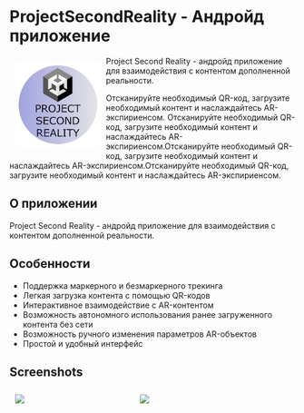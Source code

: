 # ProjectSecondReality - Андройд приложение 


<img src="/Readme/logo.png" align="left"
width="150" hspace="10" vspace="10">

Project Second Reality - андройд приложение для взаимодействия с контентом дополненной реальности. 

Отсканируйте необходимый QR-код, загрузите необходимый контент и наслаждайтесь AR-экспириенсом.
Отсканируйте необходимый QR-код, загрузите необходимый контент и наслаждайтесь AR-экспириенсом.Отсканируйте необходимый QR-код, загрузите необходимый контент и наслаждайтесь AR-экспириенсом.Отсканируйте необходимый QR-код, загрузите необходимый контент и наслаждайтесь AR-экспириенсом.



## О приложении
Project Second Reality - андройд приложение для взаимодействия с контентом дополненной реальности. 


## Особенности
- Поддержка маркерного и безмаркерного трекинга
- Легкая загрузка контента с помощью QR-кодов
- Интерактивное взаимодействие с AR-контентом
- Возможность автономного использования ранее загруженного контента без сети
- Возможность ручного изменения параметров AR-объектов
- Простой и удобный интерфейс


## Screenshots

[<img src="/readme/Wallabag%20Reading%20List.png" align="left"
width="200"
    hspace="10" vspace="10">](/readme/Wallabag%20Reading%20List.png)
[<img src="/readme/Wallabag%20Article%20View.png" align="center"
width="200"
    hspace="10" vspace="10">](/readme/Wallabag%20Article%20View.png)

